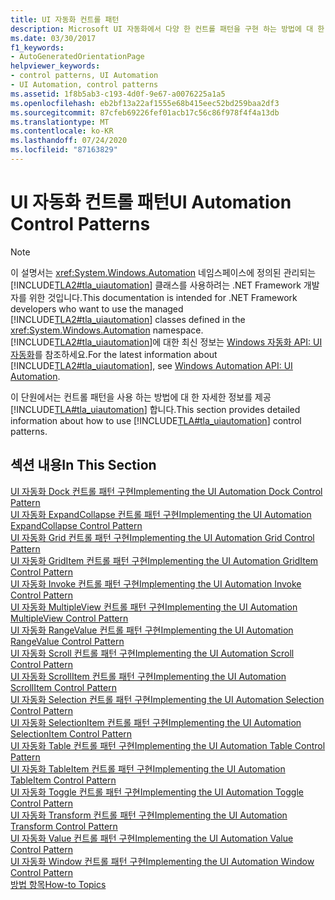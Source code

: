 ```yaml
---
title: UI 자동화 컨트롤 패턴
description: Microsoft UI 자동화에서 다양 한 컨트롤 패턴을 구현 하는 방법에 대 한 자세한 정보를 제공 하는 문서의 링크를 참조 하세요.
ms.date: 03/30/2017
f1_keywords:
- AutoGeneratedOrientationPage
helpviewer_keywords:
- control patterns, UI Automation
- UI Automation, control patterns
ms.assetid: 1f8b5ab3-c193-4d0f-9e67-a0076225a1a5
ms.openlocfilehash: eb2bf13a22af1555e68b415eec52bd259baa2df3
ms.sourcegitcommit: 87cfeb69226fef01acb17c56c86f978f4f4a13db
ms.translationtype: MT
ms.contentlocale: ko-KR
ms.lasthandoff: 07/24/2020
ms.locfileid: "87163829"
---
```

# <a name="ui-automation-control-patterns"></a><span data-ttu-id="6c75f-103">UI 자동화 컨트롤 패턴</span><span class="sxs-lookup"><span data-stu-id="6c75f-103">UI Automation Control Patterns</span></span>
> [!NOTE]
> <span data-ttu-id="6c75f-104">이 설명서는 <xref:System.Windows.Automation> 네임스페이스에 정의된 관리되는 [!INCLUDE[TLA2#tla_uiautomation](../../../includes/tla2sharptla-uiautomation-md.md)] 클래스를 사용하려는 .NET Framework 개발자를 위한 것입니다.</span><span class="sxs-lookup"><span data-stu-id="6c75f-104">This documentation is intended for .NET Framework developers who want to use the managed [!INCLUDE[TLA2#tla_uiautomation](../../../includes/tla2sharptla-uiautomation-md.md)] classes defined in the <xref:System.Windows.Automation> namespace.</span></span> <span data-ttu-id="6c75f-105">[!INCLUDE[TLA2#tla_uiautomation](../../../includes/tla2sharptla-uiautomation-md.md)]에 대한 최신 정보는 [Windows 자동화 API: UI 자동화](/windows/win32/winauto/entry-uiauto-win32)를 참조하세요.</span><span class="sxs-lookup"><span data-stu-id="6c75f-105">For the latest information about [!INCLUDE[TLA2#tla_uiautomation](../../../includes/tla2sharptla-uiautomation-md.md)], see [Windows Automation API: UI Automation](/windows/win32/winauto/entry-uiauto-win32).</span></span>  
  
 <span data-ttu-id="6c75f-106">이 단원에서는 컨트롤 패턴을 사용 하는 방법에 대 한 자세한 정보를 제공 [!INCLUDE[TLA#tla_uiautomation](../../../includes/tlasharptla-uiautomation-md.md)] 합니다.</span><span class="sxs-lookup"><span data-stu-id="6c75f-106">This section provides detailed information about how to use [!INCLUDE[TLA#tla_uiautomation](../../../includes/tlasharptla-uiautomation-md.md)] control patterns.</span></span>  
  
## <a name="in-this-section"></a><span data-ttu-id="6c75f-107">섹션 내용</span><span class="sxs-lookup"><span data-stu-id="6c75f-107">In This Section</span></span>  
 [<span data-ttu-id="6c75f-108">UI 자동화 Dock 컨트롤 패턴 구현</span><span class="sxs-lookup"><span data-stu-id="6c75f-108">Implementing the UI Automation Dock Control Pattern</span></span>](implementing-the-ui-automation-dock-control-pattern.md)  
 [<span data-ttu-id="6c75f-109">UI 자동화 ExpandCollapse 컨트롤 패턴 구현</span><span class="sxs-lookup"><span data-stu-id="6c75f-109">Implementing the UI Automation ExpandCollapse Control Pattern</span></span>](implementing-the-ui-automation-expandcollapse-control-pattern.md)  
 [<span data-ttu-id="6c75f-110">UI 자동화 Grid 컨트롤 패턴 구현</span><span class="sxs-lookup"><span data-stu-id="6c75f-110">Implementing the UI Automation Grid Control Pattern</span></span>](implementing-the-ui-automation-grid-control-pattern.md)  
 [<span data-ttu-id="6c75f-111">UI 자동화 GridItem 컨트롤 패턴 구현</span><span class="sxs-lookup"><span data-stu-id="6c75f-111">Implementing the UI Automation GridItem Control Pattern</span></span>](implementing-the-ui-automation-griditem-control-pattern.md)  
 [<span data-ttu-id="6c75f-112">UI 자동화 Invoke 컨트롤 패턴 구현</span><span class="sxs-lookup"><span data-stu-id="6c75f-112">Implementing the UI Automation Invoke Control Pattern</span></span>](implementing-the-ui-automation-invoke-control-pattern.md)  
 [<span data-ttu-id="6c75f-113">UI 자동화 MultipleView 컨트롤 패턴 구현</span><span class="sxs-lookup"><span data-stu-id="6c75f-113">Implementing the UI Automation MultipleView Control Pattern</span></span>](implementing-the-ui-automation-multipleview-control-pattern.md)  
 [<span data-ttu-id="6c75f-114">UI 자동화 RangeValue 컨트롤 패턴 구현</span><span class="sxs-lookup"><span data-stu-id="6c75f-114">Implementing the UI Automation RangeValue Control Pattern</span></span>](implementing-the-ui-automation-rangevalue-control-pattern.md)  
 [<span data-ttu-id="6c75f-115">UI 자동화 Scroll 컨트롤 패턴 구현</span><span class="sxs-lookup"><span data-stu-id="6c75f-115">Implementing the UI Automation Scroll Control Pattern</span></span>](implementing-the-ui-automation-scroll-control-pattern.md)  
 [<span data-ttu-id="6c75f-116">UI 자동화 ScrollItem 컨트롤 패턴 구현</span><span class="sxs-lookup"><span data-stu-id="6c75f-116">Implementing the UI Automation ScrollItem Control Pattern</span></span>](implementing-the-ui-automation-scrollitem-control-pattern.md)  
 [<span data-ttu-id="6c75f-117">UI 자동화 Selection 컨트롤 패턴 구현</span><span class="sxs-lookup"><span data-stu-id="6c75f-117">Implementing the UI Automation Selection Control Pattern</span></span>](implementing-the-ui-automation-selection-control-pattern.md)  
 [<span data-ttu-id="6c75f-118">UI 자동화 SelectionItem 컨트롤 패턴 구현</span><span class="sxs-lookup"><span data-stu-id="6c75f-118">Implementing the UI Automation SelectionItem Control Pattern</span></span>](implementing-the-ui-automation-selectionitem-control-pattern.md)  
 [<span data-ttu-id="6c75f-119">UI 자동화 Table 컨트롤 패턴 구현</span><span class="sxs-lookup"><span data-stu-id="6c75f-119">Implementing the UI Automation Table Control Pattern</span></span>](implementing-the-ui-automation-table-control-pattern.md)  
 [<span data-ttu-id="6c75f-120">UI 자동화 TableItem 컨트롤 패턴 구현</span><span class="sxs-lookup"><span data-stu-id="6c75f-120">Implementing the UI Automation TableItem Control Pattern</span></span>](implementing-the-ui-automation-tableitem-control-pattern.md)  
 [<span data-ttu-id="6c75f-121">UI 자동화 Toggle 컨트롤 패턴 구현</span><span class="sxs-lookup"><span data-stu-id="6c75f-121">Implementing the UI Automation Toggle Control Pattern</span></span>](implementing-the-ui-automation-toggle-control-pattern.md)  
 [<span data-ttu-id="6c75f-122">UI 자동화 Transform 컨트롤 패턴 구현</span><span class="sxs-lookup"><span data-stu-id="6c75f-122">Implementing the UI Automation Transform Control Pattern</span></span>](implementing-the-ui-automation-transform-control-pattern.md)  
 [<span data-ttu-id="6c75f-123">UI 자동화 Value 컨트롤 패턴 구현</span><span class="sxs-lookup"><span data-stu-id="6c75f-123">Implementing the UI Automation Value Control Pattern</span></span>](implementing-the-ui-automation-value-control-pattern.md)  
 [<span data-ttu-id="6c75f-124">UI 자동화 Window 컨트롤 패턴 구현</span><span class="sxs-lookup"><span data-stu-id="6c75f-124">Implementing the UI Automation Window Control Pattern</span></span>](implementing-the-ui-automation-window-control-pattern.md)  
 [<span data-ttu-id="6c75f-125">방법 항목</span><span class="sxs-lookup"><span data-stu-id="6c75f-125">How-to Topics</span></span>](ui-automation-control-patterns-how-to-topics.md)
